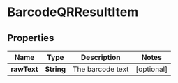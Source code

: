 
# BarcodeQRResultItem

## Properties
Name | Type | Description | Notes
------------ | ------------- | ------------- | -------------
**rawText** | **String** | The barcode text |  [optional]



